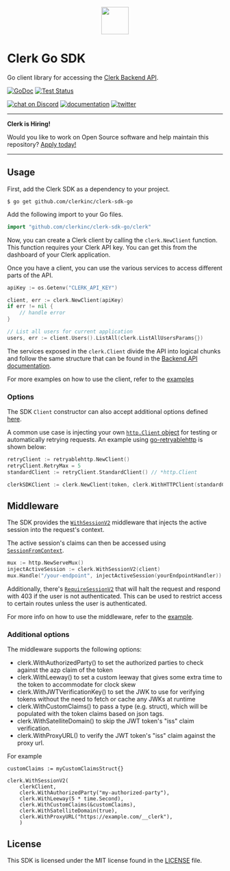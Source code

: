 <p align="center">
  <a href="https://www.clerk.com/?utm_source=github&utm_medium=starter_repos&utm_campaign=sdk_go" target="_blank" align="center">
    <picture>
      <source media="(prefers-color-scheme: dark)" srcset="./docs/clerk-logo-dark.png">
      <img src="./docs/clerk-logo-light.png" height="64">
    </picture>
  </a>
  <br />
</p>

# Clerk Go SDK

Go client library for accessing the [Clerk Backend API](https://clerk.com/docs/reference/backend-api).

[![GoDoc](https://img.shields.io/static/v1?label=godoc&message=reference&color=blue)](https://pkg.go.dev/github.com/clerkinc/clerk-sdk-go/clerk)
[![Test Status](https://github.com/clerkinc/clerk-sdk-go/workflows/tests/badge.svg)](https://github.com/clerkinc/clerk-sdk-go/actions?query=workflow%3Atests)

[![chat on Discord](https://img.shields.io/discord/856971667393609759.svg?logo=discord)](https://discord.com/invite/b5rXHjAg7A)
[![documentation](https://img.shields.io/badge/documentation-clerk-green.svg)](https://clerk.com/docs)
[![twitter](https://img.shields.io/twitter/follow/ClerkDev?style=social)](https://twitter.com/intent/follow?screen_name=ClerkDev)

---

**Clerk is Hiring!**

Would you like to work on Open Source software and help maintain this repository? [Apply today!](https://apply.workable.com/clerk-dev/)

---

## Usage

First, add the Clerk SDK as a dependency to your project.

```
$ go get github.com/clerkinc/clerk-sdk-go
```

Add the following import to your Go files.

```go
import "github.com/clerkinc/clerk-sdk-go/clerk"
```

Now, you can create a Clerk client by calling the `clerk.NewClient` function.
This function requires your Clerk API key.
You can get this from the dashboard of your Clerk application.

Once you have a client, you can use the various services to access different parts of the API.

```go
apiKey := os.Getenv("CLERK_API_KEY")

client, err := clerk.NewClient(apiKey)
if err != nil {
    // handle error
}

// List all users for current application
users, err := client.Users().ListAll(clerk.ListAllUsersParams{})
```

The services exposed in the `clerk.Client` divide the API into logical chunks and
follow the same structure that can be found in the [Backend API documentation](https://clerk.com/docs/reference/backend-api).

For more examples on how to use the client, refer to the [examples](https://github.com/clerkinc/clerk-sdk-go/tree/main/examples/operations)

### Options

The SDK `Client` constructor can also accept additional options defined [here](https://github.com/clerk/clerk-sdk-go/blob/main/clerk/clerk_options.go).

A common use case is injecting your own [`http.Client` object](https://pkg.go.dev/net/http#Client) for testing or automatically retrying requests.
An example using [go-retryablehttp](https://github.com/hashicorp/go-retryablehttp/#getting-a-stdlib-httpclient-with-retries) is shown below:

```go
retryClient := retryablehttp.NewClient()
retryClient.RetryMax = 5
standardClient := retryClient.StandardClient() // *http.Client

clerkSDKClient := clerk.NewClient(token, clerk.WithHTTPClient(standardClient))
```

## Middleware

The SDK provides the [`WithSessionV2`](https://pkg.go.dev/github.com/clerkinc/clerk-sdk-go/v2/clerk#WithSessionV2) middleware that injects the active session into the request's context.

The active session's claims can then be accessed using [`SessionFromContext`](https://pkg.go.dev/github.com/clerkinc/clerk-sdk-go/v2/clerk#SessionFromContext).

```go
mux := http.NewServeMux()
injectActiveSession := clerk.WithSessionV2(client)
mux.Handle("/your-endpoint", injectActiveSession(yourEndpointHandler))
```

Additionally, there's [`RequireSessionV2`](https://pkg.go.dev/github.com/clerkinc/clerk-sdk-go/v2/clerk#RequireSessionV2) that will halt the request and respond with 403 if the user is not authenticated. This can be used to restrict access to certain routes unless the user is authenticated.

For more info on how to use the middleware, refer to the
[example](https://github.com/clerkinc/clerk-sdk-go/tree/main/examples/middleware).

### Additional options

The middleware supports the following options:

- clerk.WithAuthorizedParty() to set the authorized parties to check against the azp claim of the token
- clerk.WithLeeway() to set a custom leeway that gives some extra time to the token to accommodate for clock skew
- clerk.WithJWTVerificationKey() to set the JWK to use for verifying tokens without the need to fetch or cache any JWKs at runtime
- clerk.WithCustomClaims() to pass a type (e.g. struct), which will be populated with the token claims based on json tags.
- clerk.WithSatelliteDomain() to skip the JWT token's "iss" claim verification.
- clerk.WithProxyURL() to verify the JWT token's "iss" claim against the proxy url.

For example

```golang
customClaims := myCustomClaimsStruct{}

clerk.WithSessionV2(
	clerkClient,
	clerk.WithAuthorizedParty("my-authorized-party"),
	clerk.WithLeeway(5 * time.Second),
	clerk.WithCustomClaims(&customClaims),
	clerk.WithSatelliteDomain(true),
	clerk.WithProxyURL("https://example.com/__clerk"),
	)
```

## License

This SDK is licensed under the MIT license found in the [LICENSE](./LICENSE) file.

